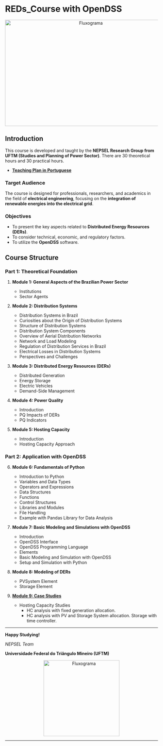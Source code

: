 # REDs_Course with OpenDSS

<p align="center">
  <img src="https://github.com/arnaldorosentino/REDS_OpenDSS_Course/assets/104164948/f2dd7b7b-169e-4330-93e2-5f5f324d95ba" alt="Fluxograma" width="550" height="350">
</p>

## Introduction
This course is developed and taught by the **NEPSEL Research Group from UFTM (Studies and Planning of Power Sector)**.
There are 30 theoretical hours and 30 practical hours.
- [**Teaching Plan in Portuguese**](https://github.com/arnaldorosentino/REDs_Course/blob/main/Module%209:%20Case%20Studies.md)

### Target Audience
The course is designed for professionals, researchers, and academics in the field of **electrical engineering**, focusing on the **integration of renewable energies into the electrical grid**.

### Objectives
- To present the key aspects related to **Distributed Energy Resources (DERs)**.
- To consider technical, economic, and regulatory factors.
- To utilize the **OpenDSS** software.

## Course Structure

### Part 1: Theoretical Foundation

1. **Module 1: General Aspects of the Brazilian Power Sector**
   - Institutions
   - Sector Agents
     
3. **Module 2: Distribution Systems**
   - Distribution Systems in Brazil
   - Curiosities about the Origin of Distribution Systems
   - Structure of Distribution Systems
   - Distribution System Components
   - Overview of Aerial Distribution Networks
   - Network and Load Modeling
   - Regulation of Distribution Services in Brazil
   - Electrical Losses in Distribution Systems
   - Perspectives and Challenges
     
4. **Module 3: Distributed Energy Resources (DERs)**
   - Distributed Generation
   - Energy Storage
   - Electric Vehicles
   - Demand-Side Management
     
5. **Module 4: Power Quality**
   - Introduction
   - PQ Impacts of DERs
   - PQ Indicators
     
6. **Module 5: Hosting Capacity**
   - Introduction
   - Hosting Capacity Approach

### Part 2: Application with OpenDSS

6. **Module 6: Fundamentals of Python**
   - Introduction to Python
   - Variables and Data Types
   - Operators and Expressions
   - Data Structures
   - Functions
   - Control Structures
   - Libraries and Modules
   - File Handling
   - Example with Pandas Library for Data Analysis
     
7. **Module 7: Basic Modeling and Simulations with OpenDSS**
   - Introduction
   - OpenDSS Interface
   - OpenDSS Programming Language
   - Elements
   - Basic Modeling and Simulation with OpenDSS
   - Setup and Simulation with Python

8. **Module 8: Modeling of DERs**
   - PVSystem Element
   - Storage Element
     
9. [**Module 9: Case Studies**](https://github.com/arnaldorosentino/REDs_Course/blob/main/Module%209:%20Case%20Studies.md)
      
   - Hosting Capacity Studies
      - HC analysis with fixed generation allocation.
      - HC analysis with PV and Storage System allocation. Storage with time controller.

---
**Happy Studying!**

_NEPSEL Team_

**Universidade Federal do Triângulo Mineiro (UFTM)**

<p align="center">
  <img src="https://github.com/arnaldorosentino/REDS_OpenDSS_Course/assets/104164948/4f8862a8-73f3-48f5-a280-8a9e4c1295a1" alt="Fluxograma" width="250" height="250">
</p>

---
